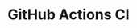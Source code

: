 # GitHub Actions CI









































































































































































































































































































































































































































































































































































































































































































































































































































































































































































































































































































































































































































































































































































































































































































































































































































































































































































































































































































































































































































































































































































































































































































































































































































































































































































































































































































































































































































































































































































































































































































































































































































































































































































































































































































































































































































































































































































































































































